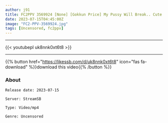 ```yaml
---
author: j91
title: FC2PPV 3569924 [None] [Gokkun Price] My Pussy Will Break.. Cute Face Perverted, Reunited With That Medical Worker! 2 Minutes After Meeting, Immediately Measure & Gokkun! After That, She Gets Mad Many Times And Gets Vaginal Cum Shot Twice! * Privilege High Image Quality Ver
date: 2023-07-15T04:45:00Z
image: "FC2-PPV-3569924.jpg"
tags: [Uncensored, fc2ppv]
---
```

___

{{< youtubepl uk8nnk0xt6t8 >}}
___

{{% button href="https://likessb.com/d/uk8nnk0xt6t8" icon="fas fa-download" %}}download this video{{% /button %}}
### About

`Release date: 2023-07-15`

`Server: StreamSB`

`Type: Video/mp4`

`Genre:	Uncensored`
